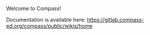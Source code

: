 Welcome to Compass!

Documentation is available here: https://gitlab.compass-ed.org/compass/public/wikis/home
